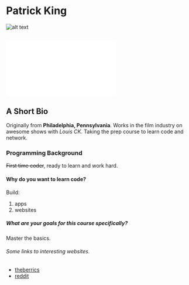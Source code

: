 # Patrick King

![alt text](https://scontent-lax3-1.xx.fbcdn.net/hphotos-xfp1/v/t1.0-9/10462760_693164017387408_5959490743378037935_n.jpg?oh=2f197147e515c62674f31e923cf863ab&oe=56FA6EDF)

![](img/pk.img)
---

## A Short Bio

Originally from **Philadelphia, Pennsylvania**. Works in the film industry on awesome shows with *Louis CK*. Taking the prep course to learn code and network.

### Programming Background

~~First time coder~~, ready to learn and work hard.

#### Why do you want to learn code?

Build:
1. apps
2. websites

##### What are your goals for this course specifically?

Master the basics.

###### Some links to interesting websites.

* [theberrics](www.theberrics.com)
* [reddit](www.reddit.com)
